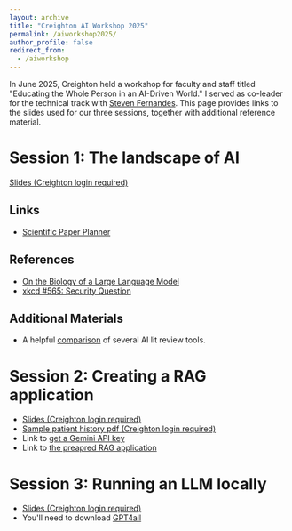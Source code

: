 ```yaml
---
layout: archive
title: "Creighton AI Workshop 2025"
permalink: /aiworkshop2025/
author_profile: false
redirect_from:
  - /aiworkshop
---
```


In June 2025, Creighton held a workshop for faculty and staff titled "Educating the Whole Person in an AI-Driven World."
I served as co-leader for the technical track with [Steven Fernandes](https://steven-fernandes.com/). This page provides links to the slides used for our three sessions, together with additional reference material.

# Session 1: The landscape of AI

[Slides (Creighton login required)](https://creightonuniv-my.sharepoint.com/:p:/g/personal/abk36556_creighton_edu/ET9pWFTtI6JEu0-DdWcURMQB8P35TjTLVb4zzWJT35tOdQ?e=XCvm9G)

## Links

 - [Scientific Paper Planner](https://scientific-paper-planner-test.vercel.app/)

## References

 - [On the Biology of a Large Language Model](https://transformer-circuits.pub/2025/attribution-graphs/biology.html)
 - [xkcd #565: Security Question](https://xkcd.com/565/)

## Additional Materials

 - A helpful [comparison](https://sarahconstantin.substack.com/p/ai-deep-research-tools-reviewed) of several AI lit review tools.

# Session 2: Creating a RAG application

 - [Slides (Creighton login required)](https://creightonuniv-my.sharepoint.com/:b:/g/personal/abk36556_creighton_edu/EdQ-NhfbOhtKqXufE9rRJ9wBF6sWIf7d3qM0wDZuI8RaWg?e=Z2W8VZ)
 - [Sample patient history pdf (Creighton login required)](https://creightonuniv-my.sharepoint.com/:b:/g/personal/abk36556_creighton_edu/EdQ-NhfbOhtKqXufE9rRJ9wBF6sWIf7d3qM0wDZuI8RaWg?e=dhE7zu)
 - Link to [get a Gemini API key](https://ai.google.dev/gemini-api/docs/api-key)
 - Link to [the preapred RAG application](https://huggingface.co/spaces/stevafernandes/RAG)


# Session 3: Running an LLM locally

 - [Slides (Creighton login required)](https://creightonuniv-my.sharepoint.com/:p:/g/personal/abk36556_creighton_edu/ETmk7wvxTB5DjsQhFBjRaqEBBPG0_mQWiLORfVRYQnjXFw?e=lPInGX)
 - You'll need to download [GPT4all](https://www.nomic.ai/gpt4all)
